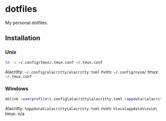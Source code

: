# dotfiles

My personal dotfiles.

## Installation

### Unix

```sh
ln -s ~/.config/tmux/.tmux.conf ~/.tmux.conf
```

Alacritty:  `~/.config/alacritty/alacritty.toml`
nvim:       `~/.config/nvim/`
tmux:       `~/.tmux.conf`

### Windows

```cmd
mklink %userprofile%\.config\alacritty\alacritty.toml %appdata%\alacritty\alacritty.toml
```

Alacritty:  `%appdata%\alacritty\alacritty.toml`
nvim:       `%localappdata%\nvim\`
tmux:       n/a

